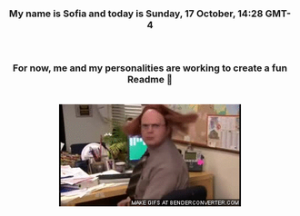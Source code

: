 


<div align="center">
<h3 >My name is Sofia and today is Sunday, 17 October, 14:28 GMT-4</h3><br>
<h3 >For now, me and my personalities are working to create a fun Readme 👋
</h3><br>
<img src='img/dwight.gif' alt='working...'/>
</div>
